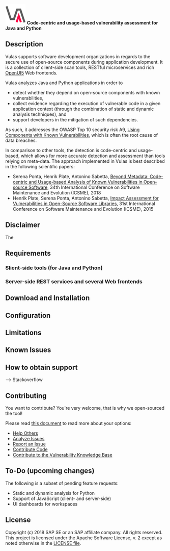 <img src="vulas_logo_va_2048.png" height="64" width="64"> **Code-centric and usage-based vulnerability assessment for Java and Python**

## Description

Vulas supports software development organizations in regards to the secure use of open-source components during application development. It is a collection of client-side scan tools, RESTful microservices and rich [OpenUI5](https://openui5.hana.ondemand.com/) Web frontends.

Vulas analyzes Java and Python applications in order to
- detect whether they depend on open-source components with known vulnerabilities,
- collect evidence regarding the execution of vulnerable code in a given application context (through the combination of static and dynamic analysis techniques), and
- support developers in the mitigation of such dependencies.

As such, it addresses the OWASP Top 10 security risk A9, [Using Components with Known Vulnerabilities](https://www.owasp.org/index.php/Top_10-2017_A9-Using_Components_with_Known_Vulnerabilities), which is often the root cause of data breaches.

In comparison to other tools, the detection is code-centric and usage-based, which allows for more accurate detection and assessment than tools relying on meta-data. The approach implemented in Vulas is best described in the following scientific papers:
- Serena Ponta, Henrik Plate, Antonino Sabetta, [Beyond Metadata: Code-centric and Usage-based Analysis of Known Vulnerabilities in Open-source Software](https://arxiv.org/abs/1806.05893), 34th International Conference on Software Maintenance and Evolution (ICSME), 2018
- Henrik Plate, Serena Ponta, Antonino Sabetta, [Impact Assessment for Vulnerabilities in Open-Source Software Libraries](https://arxiv.org/pdf/1504.04971.pdf), 31st International Conference on Software Maintenance and Evolution (ICSME), 2015

## Disclaimer

The 

## Requirements

### Slient-side tools (for Java and Python)

### Server-side REST services and several Web frontends

## Download and Installation

## Configuration

## Limitations


## Known Issues

## How to obtain support
--> Stackoverflow

## Contributing
You want to contribute? You're very welcome, that is why we open-sourced the tool!

Please read [this document](CONTRIBUTIONS.md) to read more about your options:
 * [Help Others](CONTRIBUTING.md#help-others)
 * [Analyze Issues](CONTRIBUTING.md#analyze-issues)
 * [Report an Issue](CONTRIBUTING.md#report-an-issue)
 * [Contribute Code](CONTRIBUTING.md#contribute-code)
 * [Contribute to the Vulnerability Knowledge Base](CONTRIBUTING.md#knowledge-base)

## To-Do (upcoming changes)
The following is a subset of pending feature requests:
- Static and dynamic analysis for Python
- Support of JavaScript (client- and server-side)
- UI dashboards for workspaces

## License
Copyright (c) 2018 SAP SE or an SAP affiliate company. All rights reserved.
This project is licensed under the Apache Software License, v. 2 except as noted otherwise in the [LICENSE file](LICENSE.txt).

